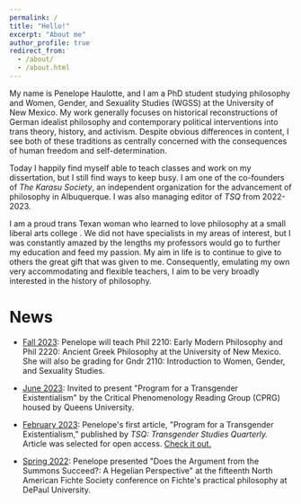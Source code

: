 ```yaml
---
permalink: /
title: "Hello!"
excerpt: "About me"
author_profile: true
redirect_from: 
  - /about/
  - /about.html
---
```


My name is Penelope Haulotte, and I am a PhD student studying philosophy and Women, Gender, and Sexuality Studies (WGSS) at the University of New Mexico. My work generally focuses on historical reconstructions of German idealist philosophy and contemporary political interventions into trans theory, history, and activism. Despite obvious differences in content, I see both of these traditions as centrally concerned with the consequences of human freedom and self-determination.

Today I happily find myself able to teach classes and work on my dissertation, but I still find ways to keep busy. I am one of the co-founders of _The Karasu Society_, an independent organization for the advancement of philosophy in Albuquerque. I was also managing editor of _TSQ_ from 2022-2023.

I am a proud trans Texan woman who learned to love philosophy at a small liberal arts college . We did not have specialists in my areas of interest, but I was constantly amazed by the lengths my professors would go to further my education and feed my passion. My aim in life is to continue to give to others the great gift that was given to me. Consequently, emulating my own very accommodating and flexible teachers, I aim to be very broadly interested in the history of philosophy.

News
======
- <u>Fall 2023</u>: Penelope will teach Phil 2210: Early Modern Philosophy and Phil 2220: Ancient Greek Philosophy at the University of New Mexico. She will also be grading for Gndr 2110: Introduction to Women, Gender, and Sexuality Studies.

- <u>June 2023</u>: Invited to present "Program for a Transgender Existentialism" by the Critical Phenomenology Reading Group (CPRG) housed by Queens University. 

- <u>February 2023</u>: Penelope's first article, "Program for a Transgender Existentialism," published by _TSQ: Transgender Studies Quarterly._ Article was selected for open access. [Check it out.](https://read.dukeupress.edu/tsq/article/10/1/32/357429/Program-for-a-Transgender-Existentialism)

- <u>Spring 2022</u>: Penelope presented "Does the Argument from the Summons Succeed?: A Hegelian Perspective" at the fifteenth North American Fichte Society conference on Fichte's practical philosophy at DePaul University. 
